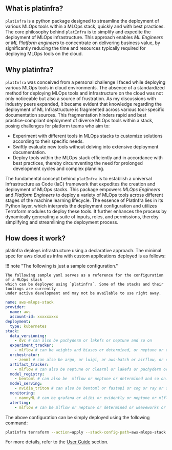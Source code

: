 ## What is platinfra?

`platinfra` is a python package designed to streamline the deployment of various MLOps tools within a MLOps stack, quickly and with best practices. The core philosophy behind `platInfra` is to simplify and expedite the deployment of MLOps infrastructure. This approach enables _ML Engineers_ or _ML Platform engineers_ to concentrate on delivering business value, by significantly reducing the time and resources typically required for deploying MLOps tools on the cloud.

## Why platinfra?

`platInfra` was conceived from a personal challenge I faced while deploying various MLOps tools in cloud environments. The absence of a standardized method for deploying MLOps tools and infrastructure on the cloud was not only noticeable but also a source of frustration. As my discussions with industry peers expanded, it became evident that knowledge regarding the deployment of ML Infrastructure is fragmented across various tool-specific documentation sources. This fragmentation hinders rapid and best practice-compliant deployment of diverse MLOps tools within a stack, posing challenges for platform teams who aim to:

- Experiment with different tools in MLOps stacks to customize solutions according to their specific needs.
- Swiftly evaluate new tools without delving into extensive deployment documentation.
- Deploy tools within the MLOps stack efficiently and in accordance with best practices, thereby circumventing the need for prolonged development cycles and complex planning.

The fundamental concept behind `platInfra` is to establish a universal Infrastructure as Code (IaC) framework that expedites the creation and deployment of MLOps stacks. This package empowers _MLOps Engineers_ and _Platform Engineers_ to deploy a variety of MLOps tools across different stages of the machine learning lifecycle. The essence of PlatInfra lies in its Python layer, which interprets the deployment configuration and utilizes Terraform modules to deploy these tools. It further enhances the process by dynamically generating a suite of inputs, roles, and permissions, thereby simplifying and streamlining the deployment process.

## How does it work?
platinfra deploys infrastructure using a declarative approach. The minimal spec for aws cloud as infra with custom applications deployed is as follows:


!!! note "The following is just a sample configuration."

    The following sample yaml serves as a reference for the configuration of a MLOps stack
    which can be deployed using `platinfra`. Some of the stacks and their toolings are currently
    under active development and may not be available to use right away.

```yaml
name: aws-mlops-stack
provider:
  name: aws
  account-id: xxxxxxxxx
deployment:
  type: kubernetes
stack:
  data_versioning:
    - dvc # can also be pachyderm or lakefs or neptune and so on
  experiment_tracker:
    - mlflow # can be weights and biases or determined, or neptune or clearml and so on...
  orchestrator:
    - zenml # can also be argo, or luigi, or aws-batch or airflow, or dagster, or prefect  or kubeflow or flyte
  artifact_tracker:
    - mlflow # can also be neptune or clearml or lakefs or pachyderm or determined or wandb and so on...
  model_registry:
    - bentoml # can also be  mlflow or neptune or determined and so on...
  model_serving:
    - nvidia_triton # can also be bentoml or fastapi or cog or ray or seldoncore or tf serving
  monitoring:
    - nannyML # can be grafana or alibi or evidently or neptune or mlflow or prometheus or weaveworks and so on...
  alerting:
    - mlflow # can be mlflow or neptune or determined or weaveworks or prometheus or grafana and so on...
```

The above configuration can be simply deployed using the following command:

```bash
platinfra terraform --action=apply --stack-config-path=aws-mlops-stack.yaml
```

For more details, refer to the [User Guide](./user_guide/how_platinfra_works.md) section.
